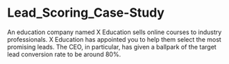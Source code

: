 # Lead_Scoring_Case-Study
An education company named X Education sells online courses to industry professionals. X Education has appointed you to help them select the most promising leads. The CEO, in particular, has given a ballpark of the target lead conversion rate to be around 80%. 
